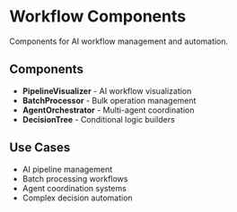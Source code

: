 # Workflow Components

Components for AI workflow management and automation.

## Components

- **PipelineVisualizer** - AI workflow visualization
- **BatchProcessor** - Bulk operation management
- **AgentOrchestrator** - Multi-agent coordination
- **DecisionTree** - Conditional logic builders

## Use Cases

- AI pipeline management
- Batch processing workflows
- Agent coordination systems
- Complex decision automation